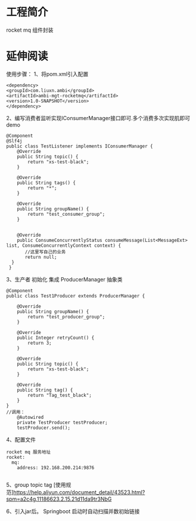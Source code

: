 # 工程简介

rocket mq 组件封装

# 延伸阅读

使用步骤： 1、将pom.xml引入配置

```
<dependency>
<groupId>com.liuxn.ambi</groupId>
<artifactId>ambi-mgt-rocketmq</artifactId>
<version>1.0-SNAPSHOT</version>
</dependency>

```

2、编写消费者监听实现IConsumerManager接口即可.多个消费多次实现肌即可 demo

```
@Component
@Slf4j
public class TestListener implements IConsumerManager {
    @Override
    public String topic() {
        return "xs-test-black";
    }

    @Override
    public String tags() {
        return "*";
    }

    @Override
    public String groupName() {
        return "test_consumer_group";
    }
    

    @Override
    public ConsumeConcurrentlyStatus consumeMessage(List<MessageExt> list, ConsumeConcurrentlyContext context) {
       //这里写自己的业务
       return null; 
  }
 }
```

3、生产者 初始化 集成 ProducerManager 抽象类

```
@Component
public class Test1Producer extends ProducerManager {

    @Override
    public String groupName() {
        return "test_producer_group";
    }

    @Override
    public Integer retryCount() {
        return 3;
    }

    @Override
    public String topic() {
        return "xs-test-black";
    }

    @Override
    public String tag() {
        return "Tag_test_black";
    }
}
//调用：
    @Autowired
    private TestProducer testProducer;
    testProducer.send();

```

4、配置文件

```
rocket mq 服务地址
rocket:
  mq:
    address: 192.168.200.214:9876
 
```

5、group topic tag [使用规范]<https://help.aliyun.com/document_detail/43523.html?spm=a2c4g.11186623.2.15.21d11da9tr3NbG>

6、引入jar后。 Springboot 启动时自动扫描并数初始链接




